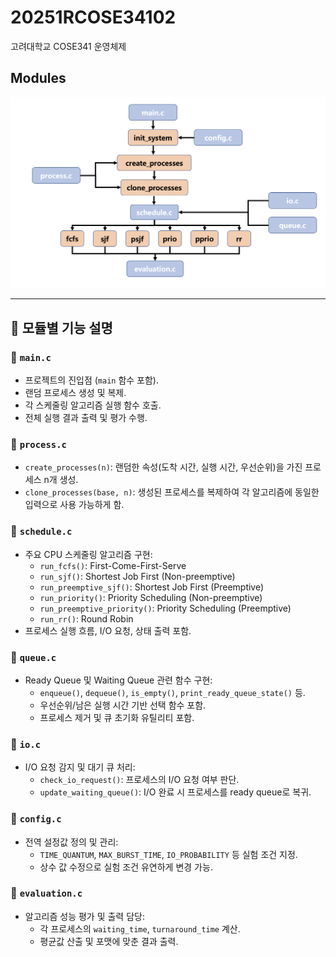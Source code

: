 # 20251RCOSE34102
고려대학교 COSE341 운영체제

## Modules
![다이어그램](./images/modules.png)

---

## 📁 모듈별 기능 설명

### 🔹 `main.c`
- 프로젝트의 진입점 (`main` 함수 포함).
- 랜덤 프로세스 생성 및 복제.
- 각 스케줄링 알고리즘 실행 함수 호출.
- 전체 실행 결과 출력 및 평가 수행.

### 🔹 `process.c`
- `create_processes(n)`: 랜덤한 속성(도착 시간, 실행 시간, 우선순위)을 가진 프로세스 n개 생성.
- `clone_processes(base, n)`: 생성된 프로세스를 복제하여 각 알고리즘에 동일한 입력으로 사용 가능하게 함.

### 🔹 `schedule.c`
- 주요 CPU 스케줄링 알고리즘 구현:
  - `run_fcfs()`: First-Come-First-Serve
  - `run_sjf()`: Shortest Job First (Non-preemptive)
  - `run_preemptive_sjf()`: Shortest Job First (Preemptive)
  - `run_priority()`: Priority Scheduling (Non-preemptive)
  - `run_preemptive_priority()`: Priority Scheduling (Preemptive)
  - `run_rr()`: Round Robin
- 프로세스 실행 흐름, I/O 요청, 상태 출력 포함.

### 🔹 `queue.c`
- Ready Queue 및 Waiting Queue 관련 함수 구현:
  - `enqueue()`, `dequeue()`, `is_empty()`, `print_ready_queue_state()` 등.
  - 우선순위/남은 실행 시간 기반 선택 함수 포함.
  - 프로세스 제거 및 큐 초기화 유틸리티 포함.

### 🔹 `io.c`
- I/O 요청 감지 및 대기 큐 처리:
  - `check_io_request()`: 프로세스의 I/O 요청 여부 판단.
  - `update_waiting_queue()`: I/O 완료 시 프로세스를 ready queue로 복귀.

### 🔹 `config.c`
- 전역 설정값 정의 및 관리:
  - `TIME_QUANTUM`, `MAX_BURST_TIME`, `IO_PROBABILITY` 등 실험 조건 지정.
  - 상수 값 수정으로 실험 조건 유연하게 변경 가능.

### 🔹 `evaluation.c`
- 알고리즘 성능 평가 및 출력 담당:
  - 각 프로세스의 `waiting_time`, `turnaround_time` 계산.
  - 평균값 산출 및 포맷에 맞춘 결과 출력.
